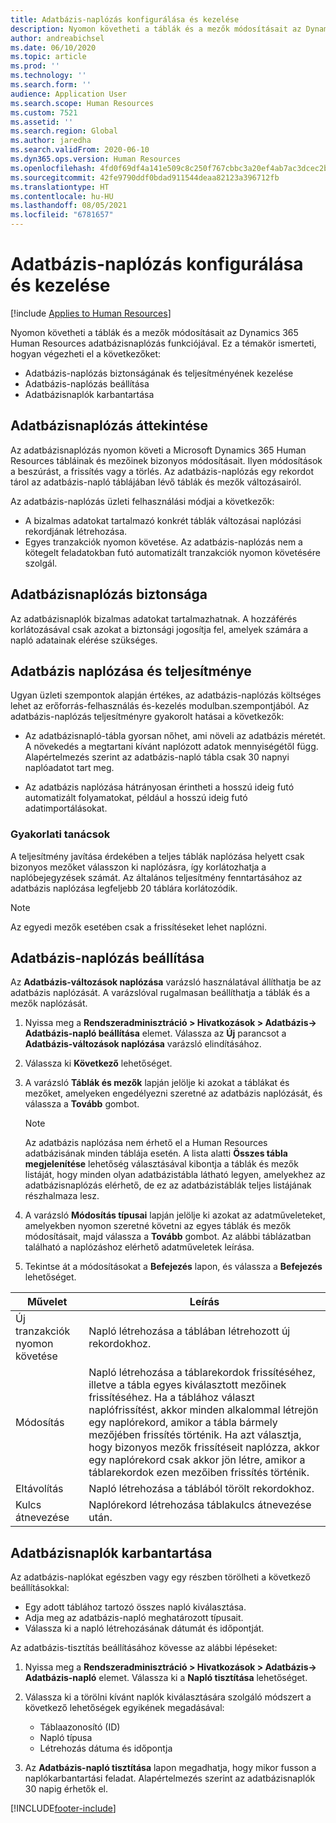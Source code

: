 ```yaml
---
title: Adatbázis-naplózás konfigurálása és kezelése
description: Nyomon követheti a táblák és a mezők módosításait az Dynamics 365 Human Resources adatbázisnaplózás funkciójával.
author: andreabichsel
ms.date: 06/10/2020
ms.topic: article
ms.prod: ''
ms.technology: ''
ms.search.form: ''
audience: Application User
ms.search.scope: Human Resources
ms.custom: 7521
ms.assetid: ''
ms.search.region: Global
ms.author: jaredha
ms.search.validFrom: 2020-06-10
ms.dyn365.ops.version: Human Resources
ms.openlocfilehash: 4fd0f69df4a141e509c8c250f767cbbc3a20ef4ab7ac3dcec2bc6faa15eababb
ms.sourcegitcommit: 42fe9790ddf0bdad911544deaa82123a396712fb
ms.translationtype: HT
ms.contentlocale: hu-HU
ms.lasthandoff: 08/05/2021
ms.locfileid: "6781657"
---
```

# <a name="configure-and-manage-database-logging"></a>Adatbázis-naplózás konfigurálása és kezelése

[!include [Applies to Human Resources](../includes/applies-to-hr.md)]

Nyomon követheti a táblák és a mezők módosításait az Dynamics 365 Human Resources adatbázisnaplózás funkciójával. Ez a témakör ismerteti, hogyan végezheti el a következőket:

- Adatbázis-naplózás biztonságának és teljesítményének kezelése
- Adatbázis-naplózás beállítása
- Adatbázisnaplók karbantartása

## <a name="overview-of-database-logging"></a>Adatbázisnaplózás áttekintése

Az adatbázisnaplózás nyomon követi a Microsoft Dynamics 365 Human Resources tábláinak és mezőinek bizonyos módosításait. Ilyen módosítások a beszúrást, a frissítés vagy a törlés. Az adatbázis-naplózás egy rekordot tárol az adatbázis-napló táblájában lévő táblák és mezők változásairól.

Az adatbázis-naplózás üzleti felhasználási módjai a következők:

- A bizalmas adatokat tartalmazó konkrét táblák változásai naplózási rekordjának létrehozása.
- Egyes tranzakciók nyomon követése. Az adatbázis-naplózás nem a kötegelt feladatokban futó automatizált tranzakciók nyomon követésére szolgál.

## <a name="security-for-database-logging"></a>Adatbázisnaplózás biztonsága

Az adatbázisnaplók bizalmas adatokat tartalmazhatnak. A hozzáférés korlátozásával csak azokat a biztonsági jogosítja fel, amelyek számára a napló adatainak elérése szükséges.

## <a name="database-logging-and-performance"></a>Adatbázis naplózása és teljesítménye

Ugyan üzleti szempontok alapján értékes, az adatbázis-naplózás költséges lehet az erőforrás-felhasználás és-kezelés modulban.szempontjából. Az adatbázis-naplózás teljesítményre gyakorolt hatásai a következők:

- Az adatbázisnapló-tábla gyorsan nőhet, ami növeli az adatbázis méretét. A növekedés a megtartani kívánt naplózott adatok mennyiségétől függ. Alapértelmezés szerint az adatbázis-napló tábla csak 30 napnyi naplóadatot tart meg. 

- Az adatbázis naplózása hátrányosan érintheti a hosszú ideig futó automatizált folyamatokat, például a hosszú ideig futó adatimportálásokat.

### <a name="best-practices"></a>Gyakorlati tanácsok

A teljesítmény javítása érdekében a teljes táblák naplózása helyett csak bizonyos mezőket válasszon ki naplózásra, így korlátozhatja a naplóbejegyzések számát. Az általános teljesítmény fenntartásához az adatbázis naplózása legfeljebb 20 táblára korlátozódik.

> [!NOTE]
> Az egyedi mezők esetében csak a frissítéseket lehet naplózni.

## <a name="set-up-database-logging"></a>Adatbázis-naplózás beállítása

Az **Adatbázis-változások naplózása** varázsló használatával állíthatja be az adatbázis naplózását. A varázslóval rugalmasan beállíthatja a táblák és a mezők naplózását.

1. Nyissa meg a **Rendszeradminisztráció > Hivatkozások > Adatbázis-> Adatbázis-napló beállítása** elemet. Válassza az **Új** parancsot a **Adatbázis-változások naplózása** varázsló elindításához.
2. Válassza ki **Következő** lehetőséget. 
3. A varázsló **Táblák és mezők** lapján jelölje ki azokat a táblákat és mezőket, amelyeken engedélyezni szeretné az adatbázis naplózását, és válassza a **Tovább** gombot.

   > [!Note]
   > Az adatbázis naplózása nem érhető el a Human Resources adatbázisának minden táblája esetén. A lista alatti **Összes tábla megjelenítése** lehetőség választásával kibontja a táblák és mezők listáját, hogy minden olyan adatbázistábla látható legyen, amelyekhez az adatbázisnaplózás elérhető, de ez az adatbázistáblák teljes listájának részhalmaza lesz.

4. A varázsló **Módosítás típusai** lapján jelölje ki azokat az adatműveleteket, amelyekben nyomon szeretné követni az egyes táblák és mezők módosításait, majd válassza a **Tovább** gombot. Az alábbi táblázatban található a naplózáshoz elérhető adatműveletek leírása.
5. Tekintse át a módosításokat a **Befejezés** lapon, és válassza a **Befejezés** lehetőséget.

| Művelet | Leírás |
| -- | -- |
| Új tranzakciók nyomon követése | Napló létrehozása a táblában létrehozott új rekordokhoz. |
| Módosítás | Napló létrehozása a táblarekordok frissítéséhez, illetve a tábla egyes kiválasztott mezőinek frissítéséhez. Ha a táblához választ naplófrissítést, akkor minden alkalommal létrejön egy naplórekord, amikor a tábla bármely mezőjében frissítés történik. Ha azt választja, hogy bizonyos mezők frissítéseit naplózza, akkor egy naplórekord csak akkor jön létre, amikor a táblarekordok ezen mezőiben frissítés történik. |
| Eltávolítás | Napló létrehozása a táblából törölt rekordokhoz. |
| Kulcs átnevezése | Naplórekord létrehozása táblakulcs átnevezése után. |


## <a name="clean-up-database-logs"></a>Adatbázisnaplók karbantartása

Az adatbázis-naplókat egészben vagy egy részben törölheti a következő beállításokkal:

- Egy adott táblához tartozó összes napló kiválasztása.
- Adja meg az adatbázis-napló meghatározott típusait.
- Válassza ki a napló létrehozásának dátumát és időpontját.

Az adatbázis-tisztítás beállításához kövesse az alábbi lépéseket: 

1. Nyissa meg a **Rendszeradminisztráció > Hivatkozások > Adatbázis-> Adatbázis-napló** elemet. Válassza ki a **Napló tisztítása** lehetőséget.

2. Válassza ki a törölni kívánt naplók kiválasztására szolgáló módszert a következő lehetőségek egyikének megadásával:

   - Táblaazonosító (ID)
   - Napló típusa
   - Létrehozás dátuma és időpontja

3. Az **Adatbázis-napló tisztítása** lapon megadhatja, hogy mikor fusson a naplókarbantartási feladat. Alapértelmezés szerint az adatbázisnaplók 30 napig érhetők el.


[!INCLUDE[footer-include](../includes/footer-banner.md)]
